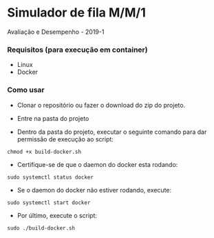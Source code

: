 # Simulador de fila M/M/1 
Avaliação e Desempenho - 2019-1

### Requisitos (para execução em container)

* Linux
* Docker

### Como usar

* Clonar o repositório ou fazer o download do zip do projeto.

* Entre na pasta do projeto

* Dentro da pasta do projeto, executar o seguinte comando para dar permissão de execução ao script:

```
chmod +x build-docker.sh

```

* Certifique-se de que o daemon do docker esta rodando:

```
sudo systemctl status docker
``` 

* Se o daemon do docker não estiver rodando, execute:

```
sudo systemctl start docker
``` 

* Por último, execute o script:

```
sudo ./build-docker.sh
```




